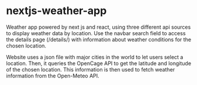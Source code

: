 # nextjs-weather-app

Weather app powered by next js and react, using three different api sources to display weather data by location. Use the navbar search field to access the details page (/details/) with information about weather conditions for the chosen location.

Website uses a json file with major cities in the world to let users select a location. Then, it queries the OpenCage API to get the latitude and longitude of the chosen location. This information is then used to fetch weather information from the Open-Meteo API.

